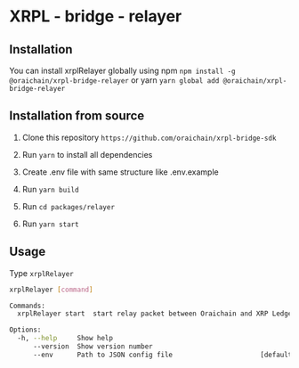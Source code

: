 # XRPL - bridge - relayer



## Installation

You can install xrplRelayer globally using npm `npm install -g @oraichain/xrpl-bridge-relayer` or yarn `yarn global add @oraichain/xrpl-bridge-relayer`

## Installation from source

1. Clone this repository
```https://github.com/oraichain/xrpl-bridge-sdk```

2. Run ```yarn``` to install all dependencies <br>

3. Create .env file with same structure like .env.example

4. Run ```yarn build```

5. Run ```cd packages/relayer```

6. Run ```yarn start```

## Usage

Type `xrplRelayer`

```bash
xrplRelayer [command]

Commands:
  xrplRelayer start  start relay packet between Oraichain and XRP Ledger

Options:
  -h, --help     Show help                                             [boolean]
      --version  Show version number                                   [boolean]
      --env      Path to JSON config file                      [default: ".env"]
```

